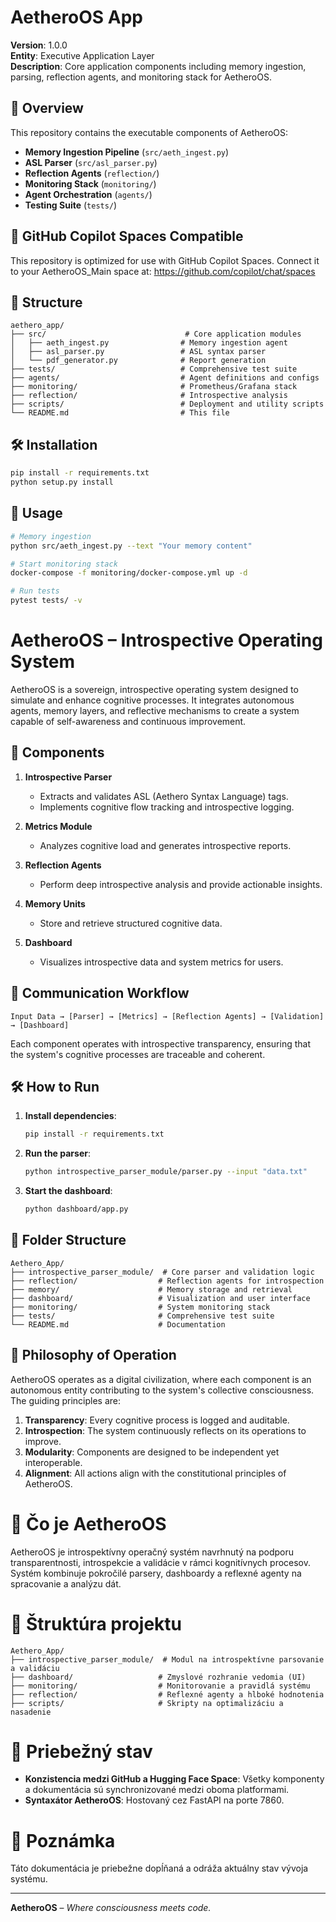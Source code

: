 # AetheroOS App

**Version**: 1.0.0  
**Entity**: Executive Application Layer  
**Description**: Core application components including memory ingestion, parsing, reflection agents, and monitoring stack for AetheroOS.

## 🚀 Overview

This repository contains the executable components of AetheroOS:

- **Memory Ingestion Pipeline** (`src/aeth_ingest.py`)
- **ASL Parser** (`src/asl_parser.py`)
- **Reflection Agents** (`reflection/`)
- **Monitoring Stack** (`monitoring/`)
- **Agent Orchestration** (`agents/`)
- **Testing Suite** (`tests/`)

## 🧠 GitHub Copilot Spaces Compatible

This repository is optimized for use with GitHub Copilot Spaces. Connect it to your AetheroOS_Main space at:
https://github.com/copilot/chat/spaces

## 📁 Structure

```
aethero_app/
├── src/                               # Core application modules
│   ├── aeth_ingest.py                # Memory ingestion agent
│   ├── asl_parser.py                 # ASL syntax parser
│   └── pdf_generator.py              # Report generation
├── tests/                            # Comprehensive test suite
├── agents/                           # Agent definitions and configs
├── monitoring/                       # Prometheus/Grafana stack
├── reflection/                       # Introspective analysis
├── scripts/                          # Deployment and utility scripts
└── README.md                         # This file
```

## 🛠️ Installation

```bash
pip install -r requirements.txt
python setup.py install
```

## 🎯 Usage

```bash
# Memory ingestion
python src/aeth_ingest.py --text "Your memory content"

# Start monitoring stack
docker-compose -f monitoring/docker-compose.yml up -d

# Run tests
pytest tests/ -v
```

# AetheroOS – Introspective Operating System

AetheroOS is a sovereign, introspective operating system designed to simulate and enhance cognitive processes. It integrates autonomous agents, memory layers, and reflective mechanisms to create a system capable of self-awareness and continuous improvement.

## 🧩 Components

1. **Introspective Parser**
   - Extracts and validates ASL (Aethero Syntax Language) tags.
   - Implements cognitive flow tracking and introspective logging.

2. **Metrics Module**
   - Analyzes cognitive load and generates introspective reports.

3. **Reflection Agents**
   - Perform deep introspective analysis and provide actionable insights.

4. **Memory Units**
   - Store and retrieve structured cognitive data.

5. **Dashboard**
   - Visualizes introspective data and system metrics for users.

## 🔄 Communication Workflow

```
Input Data → [Parser] → [Metrics] → [Reflection Agents] → [Validation] → [Dashboard]
```

Each component operates with introspective transparency, ensuring that the system's cognitive processes are traceable and coherent.

## 🛠️ How to Run

1. **Install dependencies**:
   ```bash
   pip install -r requirements.txt
   ```

2. **Run the parser**:
   ```bash
   python introspective_parser_module/parser.py --input "data.txt"
   ```

3. **Start the dashboard**:
   ```bash
   python dashboard/app.py
   ```

## 📂 Folder Structure

```
Aethero_App/
├── introspective_parser_module/  # Core parser and validation logic
├── reflection/                  # Reflection agents for introspection
├── memory/                      # Memory storage and retrieval
├── dashboard/                   # Visualization and user interface
├── monitoring/                  # System monitoring stack
├── tests/                       # Comprehensive test suite
└── README.md                    # Documentation
```

## 🌌 Philosophy of Operation

AetheroOS operates as a digital civilization, where each component is an autonomous entity contributing to the system's collective consciousness. The guiding principles are:

1. **Transparency**: Every cognitive process is logged and auditable.
2. **Introspection**: The system continuously reflects on its operations to improve.
3. **Modularity**: Components are designed to be independent yet interoperable.
4. **Alignment**: All actions align with the constitutional principles of AetheroOS.

# 🧠 Čo je AetheroOS
AetheroOS je introspektívny operačný systém navrhnutý na podporu transparentnosti, introspekcie a validácie v rámci kognitívnych procesov. Systém kombinuje pokročilé parsery, dashboardy a reflexné agenty na spracovanie a analýzu dát.

# 📁 Štruktúra projektu
```
Aethero_App/
├── introspective_parser_module/  # Modul na introspektívne parsovanie a validáciu
├── dashboard/                   # Zmyslové rozhranie vedomia (UI)
├── monitoring/                  # Monitorovanie a pravidlá systému
├── reflection/                  # Reflexné agenty a hlboké hodnotenia
├── scripts/                     # Skripty na optimalizáciu a nasadenie
```

# 🔄 Priebežný stav
- **Konzistencia medzi GitHub a Hugging Face Space**: Všetky komponenty a dokumentácia sú synchronizované medzi oboma platformami.
- **Syntaxátor AetheroOS**: Hostovaný cez FastAPI na porte 7860.

# 🚧 Poznámka
Táto dokumentácia je priebežne dopĺňaná a odráža aktuálny stav vývoja systému.

---

**AetheroOS** – *Where consciousness meets code.*

